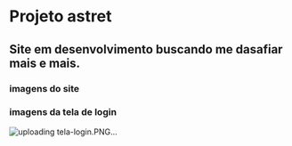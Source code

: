 # Projeto astret

## Site em desenvolvimento buscando me dasafiar mais e mais.
### imagens do site

### imagens da tela de login
![uploading tela-login.PNG...]()
